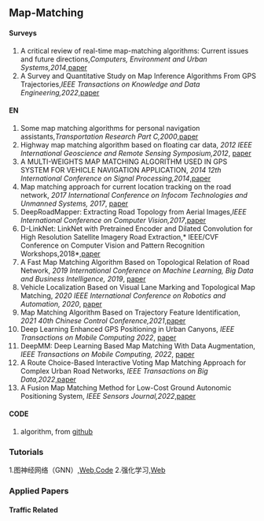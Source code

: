 ## Map-Matching

#### Surveys
1. A critical review of real-time map-matching algorithms: Current issues and future directions,*Computers, Environment and Urban Systems,2014*,[paper](https://www.sciencedirect.com/science/article/pii/S0198971514000908)
2. A Survey and Quantitative Study on Map Inference Algorithms From GPS Trajectories,*IEEE Transactions on Knowledge and Data Engineering,2022*,[paper](https://ieeexplore.ieee.org/document/9017965)

#### EN
1. Some map matching algorithms for personal navigation assistants,*Transportation Research Part C,2000*,[paper](https://trid.trb.org/view/668842)
1. Highway map matching algorithm based on floating car data, *2012 IEEE International Geoscience and Remote Sensing Symposium,2012*, [paper](https://ieeexplore.ieee.org/document/6352245)
2. A MULTI-WEIGHTS MAP MATCHING ALGORITHM USED IN GPS SYSTEM FOR VEHICLE NAVIGATION APPLICATION, *2014 12th International Conference on Signal Processing,2014*,[paper](https://ieeexplore.ieee.org/document/7015419)
3. Map matching approach for current location tracking on the road network, *2017 International Conference on Infocom Technologies and Unmanned Systems, 2017*, [paper](https://ieeexplore.ieee.org/document/8286074)
4. DeepRoadMapper: Extracting Road Topology from Aerial Images,*IEEE International Conference on Computer Vision,2017*,[paper](https://openaccess.thecvf.com/content_iccv_2017/html/Mattyus_DeepRoadMapper_Extracting_Road_ICCV_2017_paper.html)
5. D-LinkNet: LinkNet with Pretrained Encoder and Dilated Convolution for High Resolution Satellite Imagery Road Extraction,* IEEE/CVF Conference on Computer Vision and Pattern Recognition Workshops,2018*,[paper](https://www.researchgate.net/publication/329740894_D-LinkNet_LinkNet_with_Pretrained_Encoder_and_Dilated_Convolution_for_High_Resolution_Satellite_Imagery_Road_Extraction)
6. A Fast Map Matching Algorithm Based on Topological Relation of Road Network, *2019 International Conference on Machine Learning, Big Data and Business Intelligence, 2019*, [paper](https://ieeexplore.ieee.org/document/8945646)
7. Vehicle Localization Based on Visual Lane Marking and Topological Map Matching, *2020 IEEE International Conference on Robotics and Automation, 2020*, [paper](https://ieeexplore.ieee.org/document/9197543)
8. Map Matching Algorithm Based on Trajectory Feature Identification, *2021 40th Chinese Control Conference,2021*,[paper](https://ieeexplore.ieee.org/document/9550121)
9. Deep Learning Enhanced GPS Positioning in Urban Canyons, *IEEE Transactions on Mobile Computing 2022*, [paper](https://ieeexplore.ieee.org/document/9896986)
10. DeepMM: Deep Learning Based Map Matching With Data Augmentation, *IEEE Transactions on Mobile Computing, 2022*, [paper](https://ieeexplore.ieee.org/document/9288879)
11. A Route Choice-Based Interactive Voting Map Matching Approach for Complex Urban Road Networks, *IEEE Transactions on Big Data,2022*,[paper](https://www.computer.org/csdl/journal/bd/2022/05/09347692/1qWHcWcel8I)
12. A Fusion Map Matching Method for Low-Cost Ground Autonomic Positioning System, *IEEE Sensors Journal,2022*,[paper](https://ieeexplore.ieee.org/document/9771409)



#### CODE
1. algorithm, from [github](https://github.com/cyang-kth/fmm)


### Tutorials

1.图神经网络（GNN）,[Web](https://www.bilibili.com/video/BV1K5411H7EQ/?spm_id_from=333.999.0.0&vd_source=7d4bc65accf41d3d801c3dc2a2dce207),[Code](https://github.com/shenweichen/GraphEmbedding)
2.强化学习,[Web](https://www.bilibili.com/video/BV1XP4y1d7Bk/?spm_id_from=333.337.search-card.all.click&vd_source=7d4bc65accf41d3d801c3dc2a2dce207)

### Applied Papers

#### Traffic Related

